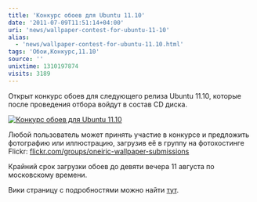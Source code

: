 ```yaml
---
title: 'Конкурс обоев для Ubuntu 11.10'
date: '2011-07-09T11:51:14+04:00'
uri: 'news/wallpaper-contest-for-ubuntu-11-10'
alias: 
  - 'news/wallpaper-contest-for-ubuntu-11.10.html'
tags: 'Обои,Конкурс,11.10'
source: ''
unixtime: 1310197874
visits: 3189
---
```

Открыт конкурс обоев для следующего релиза Ubuntu 11.10, которые после проведения отбора войдут в состав CD диска.

[![Конкурс обоев для Ubuntu 11.10](img/2011/07/09/11-00/oneiric-ocelot-submissions-group-5918046148-o.jpg)](img/2011/07/09/11-00/oneiric-ocelot-submissions-group-5918046148-o.jpg)

Любой пользователь может принять участие в конкурсе и предложить фотографию или иллюстрацию, загрузив её в группу на фотохостинге Flickr: [flickr.com/groups/oneiric-wallpaper-submissions](http://www.flickr.com/groups/oneiric-wallpaper-submissions/)

Крайний срок загрузки обоев до девяти вечера 11 августа по московскому времени.

Вики страницу с подробностями можно найти [тут](https://wiki.ubuntu.com/Artwork/Documentation/Backgrounds).
